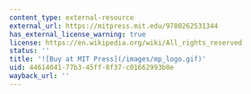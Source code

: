 ```yaml
---
content_type: external-resource
external_url: https://mitpress.mit.edu/9780262531344
has_external_license_warning: true
license: https://en.wikipedia.org/wiki/All_rights_reserved
status: ''
title: '![Buy at MIT Press](/images/mp_logo.gif)'
uid: 44614041-77b3-45ff-8f37-c01662993b0e
wayback_url: ''
---
```

